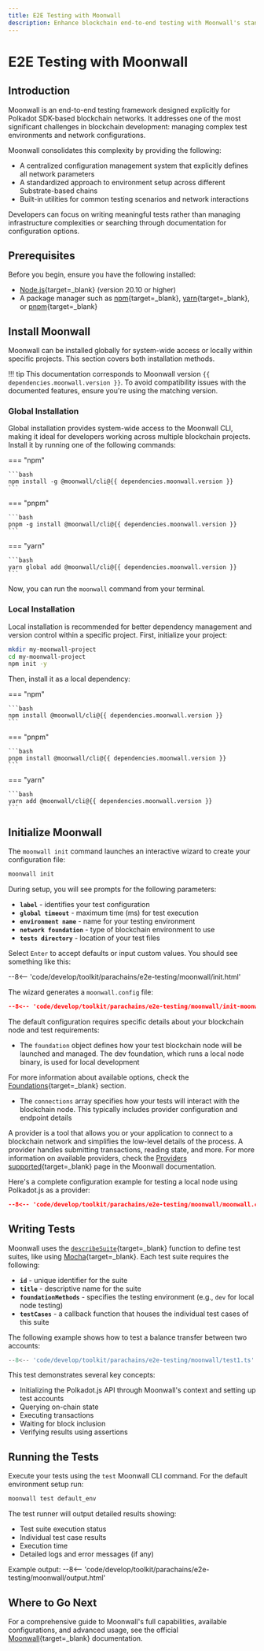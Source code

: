 ```yaml
---
title: E2E Testing with Moonwall
description: Enhance blockchain end-to-end testing with Moonwall's standardized environment setup, comprehensive configuration management, and simple network interactions.
---
```


# E2E Testing with Moonwall

## Introduction

Moonwall is an end-to-end testing framework designed explicitly for Polkadot SDK-based blockchain networks. It addresses one of the most significant challenges in blockchain development: managing complex test environments and network configurations.

Moonwall consolidates this complexity by providing the following:

- A centralized configuration management system that explicitly defines all network parameters
- A standardized approach to environment setup across different Substrate-based chains
- Built-in utilities for common testing scenarios and network interactions

Developers can focus on writing meaningful tests rather than managing infrastructure complexities or searching through documentation for configuration options.

## Prerequisites

Before you begin, ensure you have the following installed:

- [Node.js](https://nodejs.org/en/){target=\_blank} (version 20.10 or higher)
- A package manager such as [npm](https://www.npmjs.com/){target=\_blank}, [yarn](https://yarnpkg.com/){target=\_blank}, or [pnpm](https://pnpm.io/){target=\_blank}

## Install Moonwall

Moonwall can be installed globally for system-wide access or locally within specific projects. This section covers both installation methods.

!!! tip
    This documentation corresponds to Moonwall version `{{ dependencies.moonwall.version }}`. To avoid compatibility issues with the documented features, ensure you're using the matching version.

### Global Installation

Global installation provides system-wide access to the Moonwall CLI, making it ideal for developers working across multiple blockchain projects. Install it by running one of the following commands:

=== "npm"

    ```bash
    npm install -g @moonwall/cli@{{ dependencies.moonwall.version }}
    ```

=== "pnpm"

    ```bash
    pnpm -g install @moonwall/cli@{{ dependencies.moonwall.version }}
    ```

=== "yarn"

    ```bash
    yarn global add @moonwall/cli@{{ dependencies.moonwall.version }}
    ```

Now, you can run the `moonwall` command from your terminal.

### Local Installation

Local installation is recommended for better dependency management and version control within a specific project. First, initialize your project:

```bash
mkdir my-moonwall-project
cd my-moonwall-project
npm init -y
```

Then, install it as a local dependency:

=== "npm"

    ```bash
    npm install @moonwall/cli@{{ dependencies.moonwall.version }}
    ```

=== "pnpm"

    ```bash
    pnpm install @moonwall/cli@{{ dependencies.moonwall.version }}
    ```

=== "yarn"

    ```bash
    yarn add @moonwall/cli@{{ dependencies.moonwall.version }}
    ```

## Initialize Moonwall

The `moonwall init` command launches an interactive wizard to create your configuration file:

```bash
moonwall init
```

During setup, you will see prompts for the following parameters:

- **`label`** - identifies your test configuration
- **`global timeout`** - maximum time (ms) for test execution
- **`environment name`** - name for your testing environment
- **`network foundation`** - type of blockchain environment to use
- **`tests directory`** - location of your test files

Select `Enter` to accept defaults or input custom values. You should see something like this:

--8<-- 'code/develop/toolkit/parachains/e2e-testing/moonwall/init.html'

The wizard generates a `moonwall.config` file:

```json
--8<-- 'code/develop/toolkit/parachains/e2e-testing/moonwall/init-moonwall.config.json'
```

The default configuration requires specific details about your blockchain node and test requirements:

- The `foundation` object defines how your test blockchain node will be launched and managed. The dev foundation, which runs a local node binary, is used for local development
    
For more information about available options, check the [Foundations](https://moonsong-labs.github.io/moonwall/guide/intro/foundations.html){target=\_blank} section.

- The `connections` array specifies how your tests will interact with the blockchain node. This typically includes provider configuration and endpoint details
    
A provider is a tool that allows you or your application to connect to a blockchain network and simplifies the low-level details of the process. A provider handles submitting transactions, reading state, and more. For more information on available providers, check the [Providers supported](https://moonsong-labs.github.io/moonwall/guide/intro/providers.html#providers-supported){target=\_blank} page in the Moonwall documentation.

Here's a complete configuration example for testing a local node using Polkadot.js as a provider:

```json
--8<-- 'code/develop/toolkit/parachains/e2e-testing/moonwall/moonwall.config.json'
```

## Writing Tests

Moonwall uses the [`describeSuite`](https://github.com/Moonsong-Labs/moonwall/blob/7568048c52e9f7844f38fb4796ae9e1b9205fdaa/packages/cli/src/lib/runnerContext.ts#L65){target=\_blank} function to define test suites, like using [Mocha](https://mochajs.org/){target=\_blank}. Each test suite requires the following:

- **`id`** - unique identifier for the suite
- **`title`** - descriptive name for the suite
- **`foundationMethods`** - specifies the testing environment (e.g., `dev` for local node testing)
- **`testCases`** - a callback function that houses the individual test cases of this suite

The following example shows how to test a balance transfer between two accounts:

```ts
--8<-- 'code/develop/toolkit/parachains/e2e-testing/moonwall/test1.ts'
```

This test demonstrates several key concepts:

- Initializing the Polkadot.js API through Moonwall's context and setting up test accounts
- Querying on-chain state
- Executing transactions
- Waiting for block inclusion
- Verifying results using assertions

## Running the Tests

Execute your tests using the `test` Moonwall CLI command. For the default environment setup run:

```bash
moonwall test default_env
```

The test runner will output detailed results showing:

- Test suite execution status
- Individual test case results
- Execution time
- Detailed logs and error messages (if any)

Example output:
--8<-- 'code/develop/toolkit/parachains/e2e-testing/moonwall/output.html'

## Where to Go Next

For a comprehensive guide to Moonwall's full capabilities, available configurations, and advanced usage, see the official [Moonwall](https://moonsong-labs.github.io/moonwall/){target=\_blank} documentation.